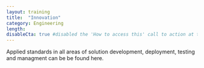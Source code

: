```yaml
---
layout: training
title:  "Innovation"
category: Engineering
length:
disableCta: true #disabled the 'How to access this' call to action at the bottom of the page template
---
```


Applied standards in all areas of solution development, deployment, testing and managment can be 
be found here. 

